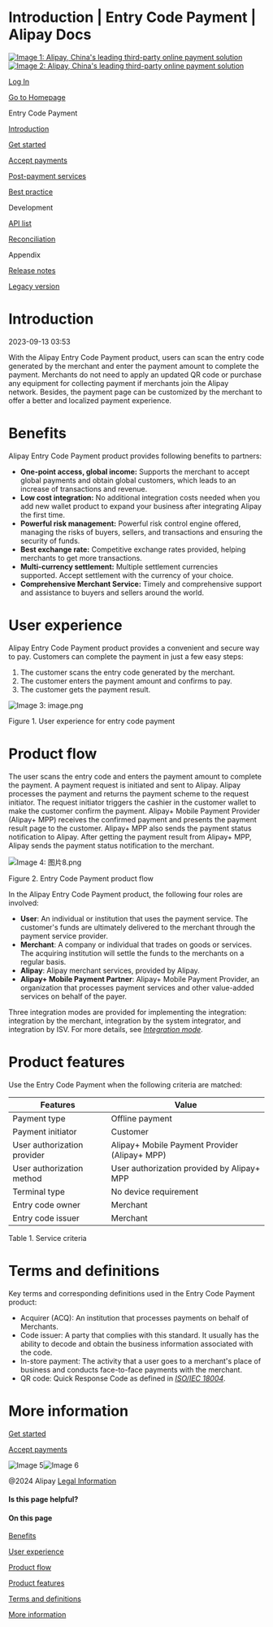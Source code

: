 Introduction | Entry Code Payment | Alipay Docs
===============
                        

[![Image 1: Alipay, China's leading third-party online payment solution](https://ac.alipay.com/storage/2024/3/26/d66c43c0-440d-4c97-9976-f2028a2c8c5e.svg)![Image 2: Alipay, China's leading third-party online payment solution](https://ac.alipay.com/storage/2024/3/26/a48bd336-aea0-4f16-bf83-616eacbb4434.svg)](/docs/)

[Log In](https://global.alipay.com/ilogin/account_login.htm?goto=https%3A%2F%2Fglobal.alipay.com%2Fdocs%2Fac%2Fams_ec%2Fintroduction)

[Go to Homepage](../../)

Entry Code Payment

[Introduction](/docs/ac/ams_ec/introduction)

[Get started](/docs/ac/ams_ec/start)

[Accept payments](/docs/ac/ams_ec/acceptpayment)

[Post-payment services](/docs/ac/ams_ec/postpayment)

[Best practice](/docs/ac/ams_ec/bp)

Development

[API list](/docs/ac/ams_ec/apilist)

[Reconciliation](/docs/ac/ams_ec/reconcile)

Appendix

[Release notes](/docs/ac/ams_ec/releasenotes)

[Legacy version](/docs/ac/ams_ec/cvgicc)

Introduction
============

2023-09-13 03:53

With the Alipay Entry Code Payment product, users can scan the entry code generated by the merchant and enter the payment amount to complete the payment. Merchants do not need to apply an updated QR code or purchase any equipment for collecting payment if merchants join the Alipay network. Besides, the payment page can be customized by the merchant to offer a better and localized payment experience.

Benefits
========

Alipay Entry Code Payment product provides following benefits to partners:

*   **One-point access, global income:** Supports the merchant to accept global payments and obtain global customers, which leads to an increase of transactions and revenue. 
*   **Low cost integration:** No additional integration costs needed when you add new wallet product to expand your business after integrating Alipay the first time.
*   **Powerful risk management:** Powerful risk control engine offered, managing the risks of buyers, sellers, and transactions and ensuring the security of funds.
*   **Best exchange rate:** Competitive exchange rates provided, helping merchants to get more transactions. 
*   **Multi-currency settlement:** Multiple settlement currencies supported. Accept settlement with the currency of your choice.
*   **Comprehensive Merchant Service:** Timely and comprehensive support and assistance to buyers and sellers around the world. 

User experience
===============

Alipay Entry Code Payment product provides a convenient and secure way to pay. Customers can complete the payment in just a few easy steps:

1.  The customer scans the entry code generated by the merchant.
2.  The customer enters the payment amount and confirms to pay.
3.  The customer gets the payment result.

![Image 3: image.png](https://idocs-assets.marmot-cloud.com/storage/idocs87c36dc8dac653c1/1592971569720-042d0976-1ee8-40ed-a321-dc86f956bcd7.png)

Figure 1. User experience for entry code payment

Product flow
============

The user scans the entry code and enters the payment amount to complete the payment. A payment request is initiated and sent to Alipay. Alipay processes the payment and returns the payment scheme to the request initiator. The request initiator triggers the cashier in the customer wallet to make the customer confirm the payment. Alipay+ Mobile Payment Provider (Alipay+ MPP) receives the confirmed payment and presents the payment result page to the customer. Alipay+ MPP also sends the payment status notification to Alipay. After getting the payment result from Alipay+ MPP, Alipay sends the payment status notification to the merchant.

![Image 4: 图片8.png](https://idocs-assets.marmot-cloud.com/storage/idocs87c36dc8dac653c1/1630565139089-31ed4543-9c57-45a9-9383-18e9ec59d3c3.png)

Figure 2. Entry Code Payment product flow

In the Alipay Entry Code Payment product, the following four roles are involved:

*   **User**: An individual or institution that uses the payment service. The customer's funds are ultimately delivered to the merchant through the payment service provider.
*   **Merchant**: A company or individual that trades on goods or services. The acquiring institution will settle the funds to the merchants on a regular basis.
*   **Alipay**: Alipay merchant services, provided by Alipay.
*   **Alipay+ Mobile Payment Partner**: Alipay+ Mobile Payment Provider, an organization that processes payment services and other value-added services on behalf of the payer.

Three integration modes are provided for implementing the integration: integration by the merchant, integration by the system integrator, and integration by ISV. For more details, see [_Integration mode_](https://global.alipay.com/doc/ams_ec/intmode).

Product features
================

Use the Entry Code Payment when the following criteria are matched:



| **Features** | **Value** |
| --- | --- |
| Payment type | Offline payment |
| Payment initiator | Customer |
| User authorization provider | Alipay+ Mobile Payment Provider (Alipay+ MPP) |
| User authorization method | User authorization provided by Alipay+ MPP |
| Terminal type | No device requirement |
| Entry code owner | Merchant |
| Entry code issuer | Merchant |



Table 1. Service criteria

Terms and definitions
=====================

Key terms and corresponding definitions used in the Entry Code Payment product:

*   Acquirer (ACQ): An institution that processes payments on behalf of Merchants.
*   Code issuer: A party that complies with this standard. It usually has the ability to decode and obtain the business information associated with the code.
*   In-store payment: The activity that a user goes to a merchant's place of business and conducts face-to-face payments with the merchant.
*   QR code: Quick Response Code as defined in [_ISO/IEC 18004_](https://www.iso.org/standard/62021.html).

More information
================

[Get started](https://global.alipay.com/docs/ac/ams_ec/start)

[Accept payments](https://global.alipay.com/docs/ac/ams_ec/acceptpayment)

![Image 5](https://ac.alipay.com/storage/2021/5/20/19b2c126-9442-4f16-8f20-e539b1db482a.png)![Image 6](https://ac.alipay.com/storage/2021/5/20/e9f3f154-dbf0-455f-89f0-b3d4e0c14481.png)

@2024 Alipay [Legal Information](https://global.alipay.com/docs/ac/platform/membership)

#### Is this page helpful?

#### On this page

[Benefits](#nLf1i "Benefits")

[User experience](#6nnxD "User experience")

[Product flow](#cwR5x "Product flow")

[Product features](#lECjm "Product features")

[Terms and definitions](#GgxiV "Terms and definitions")

[More information](#WJoMx "More information")